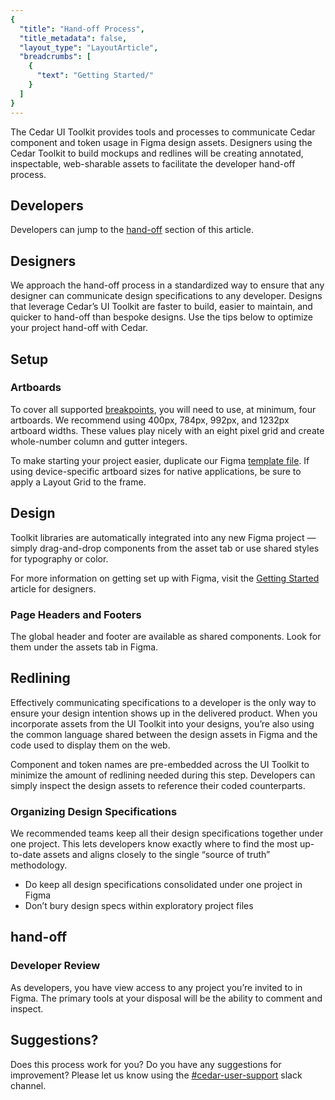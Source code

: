 ```yaml
---
{
  "title": "Hand-off Process",
  "title_metadata": false,
  "layout_type": "LayoutArticle",
  "breadcrumbs": [
    {
      "text": "Getting Started/"
    }
  ]
}
---
```


<cdr-doc-table-of-contents-shell parentSelector='h2' childSelector='h3'>

The Cedar UI Toolkit provides tools and processes to communicate Cedar component and token usage in Figma design assets. Designers using the Cedar Toolkit to build mockups and redlines will be creating annotated, inspectable, web-sharable assets to facilitate the developer hand-off process.


## Developers
Developers can jump to the [hand-off](#developer-review) section of this article.


## Designers
We approach the hand-off process in a standardized way to ensure that any designer can communicate design specifications to any developer. Designs that leverage Cedar’s UI Toolkit are faster to build, easier to maintain, and quicker to hand-off than bespoke designs. Use the tips below to optimize your project hand-off with Cedar.


## Setup
### Artboards
To cover all supported [breakpoints](../../components/grid/#the-basics), you will need to use, at minimum, four artboards. We recommend using 400px, 784px, 992px, and 1232px artboard widths. These values play nicely with an eight pixel grid and create whole-number column and gutter integers.

To make starting your project easier, duplicate our Figma [template file](https://www.figma.com/file/JlTaoRS1devxB4A4Xdd0oE/Artboards?node-id=0%3A1). If using device-specific artboard sizes for native applications, be sure to apply a Layout Grid to the frame.

<figure>
  <cdr-img alt="screenshot" :src="$withBase(`/getting-started-hand-off/hand-off-artboard-setup.png`)"/>
  <figcaption>
    <cdr-caption summary="The template file contains the artboard widths you need to get started."/>
  </figcaption>
</figure>

## Design
Toolkit libraries are automatically integrated into any new Figma project — simply drag-and-drop components from the asset tab or use shared styles for typography or color.

<figure>
  <cdr-img alt="screenshot" :src="$withBase(`/getting-started-hand-off/hand-off-component-example.gif`)"/>
  <figcaption>
    <cdr-caption summary="Components can be drag-and-dropped into your project from the assets panel in Figma."/>
  </figcaption>
</figure>

For more information on getting set up with Figma, visit the [Getting Started](../as-a-designer/) article for designers.

### Page Headers and Footers
The global header and footer are available as shared components. Look for them under the assets tab in Figma.


## Redlining
Effectively communicating specifications to a developer is the only way to ensure your design intention shows up in the delivered product. When you incorporate assets from the UI Toolkit into your designs, you’re also using the common language shared between the design assets in Figma and the code used to display them on the web.

<figure>
  <cdr-img alt="screenshot" :src="$withBase(`/getting-started-hand-off/hand-off-spacing.png`)"/>
  <figcaption>
    <cdr-caption summary="Here, spacing symbols are used to show separation between components."/>
  </figcaption>
</figure>

Component and token names are pre-embedded across the UI Toolkit to minimize the amount of redlining needed during this step. Developers can simply inspect the design assets to reference their coded counterparts.

### Organizing Design Specifications
We recommended teams keep all their design specifications together under one project. This lets developers know exactly where to find the most up-to-date assets and aligns closely to the single “source of truth” methodology.

- Do keep all design specifications consolidated under one project in Figma
- Don’t bury design specs within exploratory project files

## hand-off
### Developer Review
As developers, you have view access to any project you’re invited to in Figma. The primary tools at your disposal will be the ability to comment and inspect.

<figure>
  <cdr-img alt="screenshot" :src="$withBase(`/getting-started-hand-off/hand-off-commenting.png`)"/>
  <figcaption>
    <cdr-caption summary="Commenting directly in Figma is a great way to manage hand-off conversations with your designer."/>
  </figcaption>
</figure>

<figure>
  <cdr-img alt="screenshot" :src="$withBase(`/getting-started-hand-off/hand-off-inspect.png`)"/>
  <figcaption>
    <cdr-caption summary="Use the inspect feature to discover component references or token names."/>
  </figcaption>
</figure>



## Suggestions?
Does this process work for you? Do you have any suggestions for improvement? Please let us know using the [#cedar-user-support](https://rei.slack.com/messages/CA58YCGN4) slack channel.


</cdr-doc-table-of-contents-shell>
